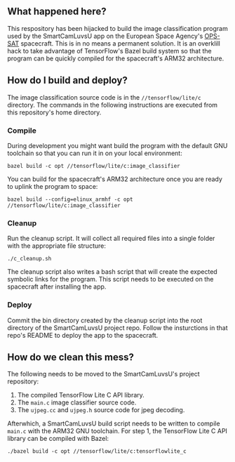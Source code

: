 ## What happened here?

This respository has been hijacked to build the image classification program used by the SmartCamLuvsU app on the European Space Agency's [OPS-SAT](https://www.esa.int/Enabling_Support/Operations/OPS-SAT_your_flying_laboratory) spacecraft. This is in no means a permanent solution. It is an overklill hack to take advantage of TensorFlow's Bazel build system so that the program can be quickly compiled for the spacecraft's ARM32 architecture. 

## How do I build and deploy?

The image classification source code is in the `//tensorflow/lite/c` directory. The commands in the following instructions are executed from this repository's home directory.

### Compile

During development you might want build the program with the default GNU toolchain so that you can run it in on your local environment:

```
bazel build -c opt //tensorflow/lite/c:image_classifier
```

You can build for the spacecraft's ARM32 architecture once you are ready to uplink the program to space:

```
bazel build --config=elinux_armhf -c opt //tensorflow/lite/c:image_classifier
```

### Cleanup
Run the cleanup script. It will collect all required files into a single folder with the appropriate file structure:

```
./c_cleanup.sh
```

The cleanup script also writes a bash script that will create the expected symbolic links for the program. This script needs to be executed on the spacecraft after installing the app.

### Deploy
Commit the bin directory created by the cleanup script into the root directory of the SmartCamLuvsU project repo. Follow the insturctions in that repo's README to deploy the app to the spacecraft.

## How do we clean this mess?

The following needs to be moved to the SmartCamLuvsU's project repository:
1. The compiled TensorFlow Lite C API library.
2. The `main.c` image classifier source code.
3. The `ujpeg.cc` and `ujpeg.h` source code for jpeg decoding.

Afterwhich, a SmartCamLuvsU build script needs to be written to compile `main.c` with the ARM32 GNU toolchain. For step 1, the TensorFlow Lite C API library can be compiled with Bazel:

```
./bazel build -c opt //tensorflow/lite/c:tensorflowlite_c
```

